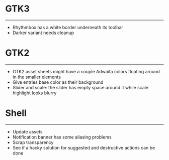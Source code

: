 # GTK3
----------
- Rhythmbox has a white border underneath its toolbar
- Darker variant needs cleanup

# GTK2
----------
- GTK2 asset sheets might have a couple Adwaita colors floating around in the smaller elements
- Give entries base color as their background
- Slider and scale: the slider has empty space around it while scale highlight looks blurry

# Shell
----------
- Update assets
- Notification banner has some aliasing problems
- Scrap transparency
- See if a hacky solution for suggested and destructive actions can be done
